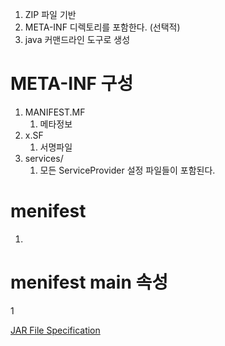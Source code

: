 1. ZIP 파일 기반
1. META-INF 디렉토리를 포함한다. (선택적)
1. java 커맨드라인 도구로 생성

# META-INF 구성
1. MANIFEST.MF
    1. 메타정보
1. x.SF
    1. 서명파일
1. services/
    1. 모든 ServiceProvider 설정 파일들이 포함된다.

# menifest
1. 

# menifest main 속성
1 

[JAR File Specification](https://docs.oracle.com/javase/8/docs/technotes/guides/jar/jar.html#Service%20Provider)